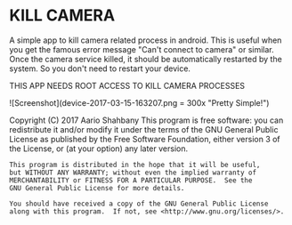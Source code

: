 # KILL CAMERA

A simple app to kill camera related process in android.
This is useful when you get the famous error message "Can't connect to camera" or similar.
Once the camera service killed, it should be automatically restarted by the system.
So you don't need to restart your device.

THIS APP NEEDS ROOT ACCESS TO KILL CAMERA PROCESSES

![Screenshot](device-2017-03-15-163207.png = 300x "Pretty Simple!")

Copyright (C) 2017 Aario Shahbany
    This program is free software: you can redistribute it and/or modify
    it under the terms of the GNU General Public License as published by
    the Free Software Foundation, either version 3 of the License, or
    (at your option) any later version.

    This program is distributed in the hope that it will be useful,
    but WITHOUT ANY WARRANTY; without even the implied warranty of
    MERCHANTABILITY or FITNESS FOR A PARTICULAR PURPOSE.  See the
    GNU General Public License for more details.

    You should have received a copy of the GNU General Public License
    along with this program.  If not, see <http://www.gnu.org/licenses/>.
